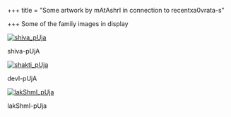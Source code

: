 +++
title = "Some artwork by mAtAshrI in connection to recentxa0vrata-s"

+++
Some of the family images in display

[![shiva\_pUja](https://i0.wp.com/farm4.static.flickr.com/3036/3005400187_85ae3e2d03_o.jpg)](http://www.flickr.com/photos/24766652@N05/3005400187/ "shiva_pUja by somasushma, on Flickr")

shiva-pUjA

[![shakti\_pUja](https://i1.wp.com/farm4.static.flickr.com/3289/3006235604_ff19f6a644_o.jpg)](http://www.flickr.com/photos/24766652@N05/3006235604/ "shakti_pUja by somasushma, on Flickr")

devI-pUjA

[![lakShmI\_pUja](https://i0.wp.com/farm4.static.flickr.com/3159/3005400217_ca21454d6f_o.jpg)](http://www.flickr.com/photos/24766652@N05/3005400217/ "lakShmI_pUja by somasushma, on Flickr")

lakShmI-pUja

